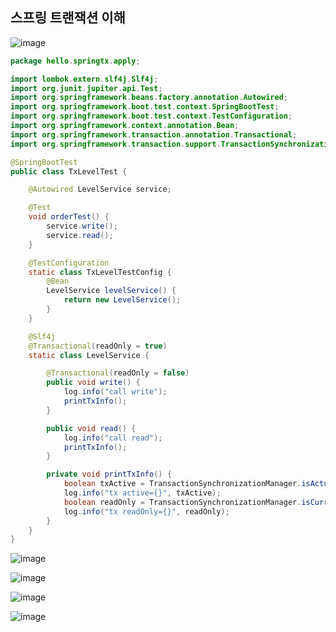 ## **스프링 트랜잭션 이해**

![image](https://user-images.githubusercontent.com/79301439/210510695-5f56773f-c002-48c6-b343-e77226c73b1b.png)

```java
package hello.springtx.apply;

import lombok.extern.slf4j.Slf4j;
import org.junit.jupiter.api.Test;
import org.springframework.beans.factory.annotation.Autowired;
import org.springframework.boot.test.context.SpringBootTest;
import org.springframework.boot.test.context.TestConfiguration;
import org.springframework.context.annotation.Bean;
import org.springframework.transaction.annotation.Transactional;
import org.springframework.transaction.support.TransactionSynchronizationManager;

@SpringBootTest
public class TxLevelTest {

    @Autowired LevelService service;

    @Test
    void orderTest() {
        service.write();
        service.read();
    }

    @TestConfiguration
    static class TxLevelTestConfig {
        @Bean
        LevelService levelService() {
            return new LevelService();
        }
    }

    @Slf4j
    @Transactional(readOnly = true)
    static class LevelService {

        @Transactional(readOnly = false)
        public void write() {
            log.info("call write");
            printTxInfo();
        }

        public void read() {
            log.info("call read");
            printTxInfo();
        }

        private void printTxInfo() {
            boolean txActive = TransactionSynchronizationManager.isActualTransactionActive();
            log.info("tx active={}", txActive);
            boolean readOnly = TransactionSynchronizationManager.isCurrentTransactionReadOnly();
            log.info("tx readOnly={}", readOnly);
        }
    }
}
```

![image](https://user-images.githubusercontent.com/79301439/210510937-018da92f-5bb2-4300-afea-514d33dff55b.png)

![image](https://user-images.githubusercontent.com/79301439/210511007-803b9706-b81b-486a-8d7d-d04c51a34408.png)

![image](https://user-images.githubusercontent.com/79301439/210511069-7fb5bfe0-1af7-47ea-a1a8-5e3cd03465f5.png)

![image](https://user-images.githubusercontent.com/79301439/210511151-6181de16-3ac4-4162-82c7-f3f7b272f74c.png)
